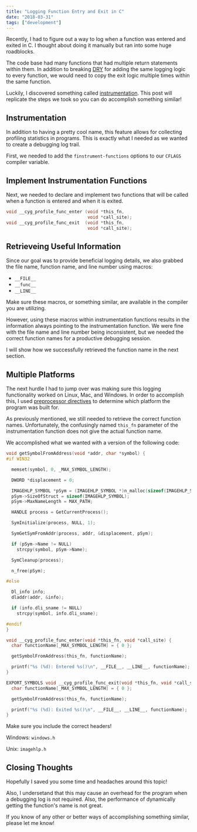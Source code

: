 ```yaml
---
title: "Logging Function Entry and Exit in C"
date: "2018-03-31"
tags: ["development"]
---
```


Recently, I had to figure out a way to log when a function was entered and exited in C. I thought about doing it manually but ran into some huge roadblocks.

The code base had many functions that had multiple return statements within them. In addition to breaking [DRY](https://en.wikipedia.org/wiki/Don%27t_repeat_yourself) for adding the same logging logic to every function, we would need to copy the exit logic multiple times within the same function.

Luckily, I discovered something called [instrumentation](https://gcc.gnu.org/onlinedocs/gcc/Instrumentation-Options.html). This post will replicate the steps we took so you can do accomplish something similar!

## Instrumentation

In addition to having a pretty cool name, this feature allows for collecting profiling statistics in programs. This is exactly what I needed as we wanted to create a debugging log trail.

First, we needed to add the `finstrument-functions` options to our `CFLAGS` compiler variable.

## Implement Instrumentation Functions

Next, we needed to declare and implement two functions that will be called when a function is entered and when it is exited.

```c
void __cyg_profile_func_enter (void *this_fn,
                               void *call_site);
void __cyg_profile_func_exit  (void *this_fn,
                               void *call_site);
```

## Retrieveing Useful Information

Since our goal was to provide beneficial logging details, we also grabbed the file name, function name, and line number using macros:

* `__FILE__`
* `__func__`
* `__LINE__`

Make sure these macros, or something similar, are available in the compiler you are utilizing.

However, using these macros within instrumentation functions results in the information always pointing to the instrumentation function. We were fine with the file name and line number being inconsistent, but we needed the correct function names for a productive debugging session.

I will show how we successfully retrieved the function name in the next section.

## Multiple Platforms

The next hurdle I had to jump over was making sure this logging functionality worked on Linux, Mac, and Windows. In order to accomplish this, I used [preprocessor directives](https://en.wikipedia.org/wiki/C_preprocessor) to determine which platform the program was built for.

As previously mentioned, we still needed to retrieve the correct function names. Unfortunately, the confusingly named `this_fn` parameter of the instrumentation function does not give the actual function name.

We accomplished what we wanted with a version of the following code:

```c
void getSymbolFromAddress(void *addr, char *symbol) {
#if WIN32

  memset(symbol, 0, _MAX_SYMBOL_LENGTH);

  DWORD *displacement = 0;

  IMAGEHLP_SYMBOL *pSym = (IMAGEHLP_SYMBOL *)n_malloc(sizeof(IMAGEHLP_SYMBOL) + (_MAX_SYMBOL_LENGTH - 1) * sizeof(CHAR));
  pSym->SizeOfStruct = sizeof(IMAGEHLP_SYMBOL);
  pSym->MaxNameLength = MAX_PATH;

  HANDLE process = GetCurrentProcess();

  SymInitialize(process, NULL, 1);

  SymGetSymFromAddr(process, addr, &displacement, pSym);

  if (pSym->Name != NULL)
    strcpy(symbol, pSym->Name);

  SymCleanup(process);

  n_free(pSym);

#else

  Dl_info info;
  dladdr(addr, &info);

  if (info.dli_sname != NULL)
    strcpy(symbol, info.dli_sname);

#endif
}

void __cyg_profile_func_enter(void *this_fn, void *call_site) {
  char functionName[_MAX_SYMBOL_LENGTH] = { 0 };

  getSymbolFromAddress(this_fn, functionName);

  printf("%s (%d): Entered %s()\n", __FILE__, __LINE__, functionName);
}

EXPORT_SYMBOLS void __cyg_profile_func_exit(void *this_fn, void *call_site) {
  char functionName[_MAX_SYMBOL_LENGTH] = { 0 };

  getSymbolFromAddress(this_fn, functionName);

  printf("%s (%d): Exited %s()\n", __FILE__, __LINE__, functionName);
}
```

Make sure you include the correct headers!

Windows: `windows.h`

Unix: `imagehlp.h`

## Closing Thoughts

Hopefully I saved you some time and headaches around this topic!

Also, I undersetand that this may cause an overhead for the program when a debugging log is not required. Also, the performance of dynamically getting the function's name is not great.

If you know of any other or better ways of accomplishing something similar, please let me know!
